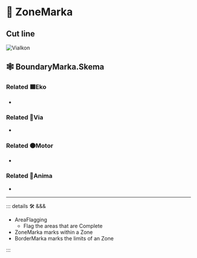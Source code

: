 # 🔻 <via>ZoneMarka</via>

## Cut line

![ViaIkon](/Ikon/Via_Ikon.png)

## 🕸 BoundaryMarka.Skema

### Related 🟩<ekos>Eko</ekos>

-

### Related 🔻<via>Via</via>

-

### Related 🟠<motor>Motor</motor>

-

### Related 💜<anima>Anima</anima>

-

---

<!-- =================================================== -->
<!-- =================================================== -->
<!-- =================================================== -->
<!-- =================================================== -->
<!-- =================================================== -->
::: details 🛠 <dev>&&&</dev>

- AreaFlagging
    - Flag the areas that are Complete
- ZoneMarka marks within a Zone
- BorderMarka marks the limits of an Zone

:::
